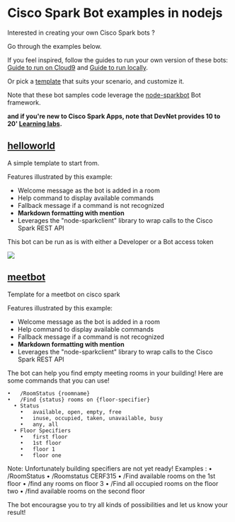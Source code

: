 # Cisco Spark Bot examples in nodejs

Interested in creating your own Cisco Spark bots ? 

Go through the examples below.

If you feel inspired, follow the guides to run your own version of these bots: [Guide to run on Cloud9](docs/GuideToRunLocally.md) and [Guide to run locally](docs/GuideToRunOnCloud9.md).  

Or pick a [template](templates/) that suits your scenario, and customize it.

Note that these bot samples code leverage the [node-sparkbot](https://github.com/CiscoDevNet/node-sparkbot) Bot framework.

__and if you're new to Cisco Spark Apps, note that DevNet provides 10 to 20' [Learning labs](https://learninglabs.cisco.com/labs).__


## [helloworld](examples/helloworld.js)

A simple template to start from.

Features illustrated by this example:
- Welcome message as the bot is added in a room
- Help command to display available commands
- Fallback message if a command is not recognized
- **Markdown formatting with mention**
- Leverages the "node-sparkclient" library to wrap calls to the Cisco Spark REST API

This bot can be run as is with either a Developer or a Bot access token 

![](docs/img/bot-helloworld.png)

## [meetbot](examples/meetbot.js)

Template for a meetbot on cisco spark

Features illustrated by this example:
- Welcome message as the bot is added in a room
- Help command to display available commands
- Fallback message if a command is not recognized
- **Markdown formatting with mention**
- Leverages the "node-sparkclient" library to wrap calls to the Cisco Spark REST API

The bot can help you find empty meeting rooms in your building! 
Here are some commands that you can use! 

	•	/RoomStatus {roomname} 
	•	/Find {status} rooms on {floor-specifier} 
	  •	Status
	    •	available, open, empty, free
	    •	inuse, occupied, taken, unavailable, busy
	    •	any, all 
	  •	Floor Specifiers
	    •	first floor 
	    •	1st floor 
	    •	floor 1 
	    •	floor one 
      
Note: Unfortunately building specifiers are not yet ready! Examples :
	•	/RoomStatus 
	•	/Roomstatus CERF315 
	•	/Find available rooms on the 1st floor 
	•	/find any rooms on floor 3 
	•	/Find all occupied rooms on the floor two
	•	/find available rooms on the second floor 
 
The bot encouragse you to try all kinds of possibilities and let us know your result!

